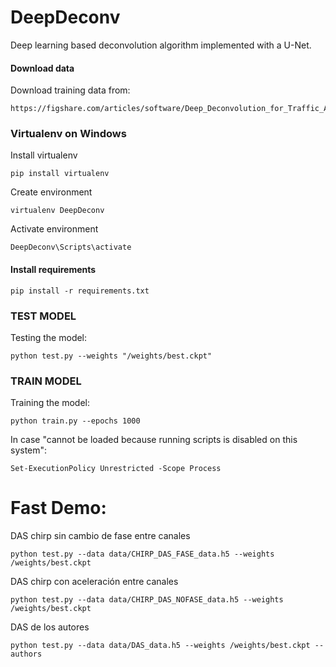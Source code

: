 # DeepDeconv

Deep learning based deconvolution algorithm implemented with a U-Net.

#### Download data
Download training data from:
```
https://figshare.com/articles/software/Deep_Deconvolution_for_Traffic_Analysis_with_Distributed_Acoustic_Sensing_Data/16653163
```

### Virtualenv on Windows

Install virtualenv
```
pip install virtualenv
```

Create environment
```
virtualenv DeepDeconv
```
Activate environment
```
DeepDeconv\Scripts\activate
```

#### Install requirements
```
pip install -r requirements.txt
```
### TEST MODEL
Testing the model:
```
python test.py --weights "/weights/best.ckpt"
```

### TRAIN MODEL
Training the model:
```
python train.py --epochs 1000
```

In case "cannot be loaded because running scripts is disabled on this system":
```
Set-ExecutionPolicy Unrestricted -Scope Process
```



# Fast Demo:

DAS chirp sin cambio de fase entre canales
```
python test.py --data data/CHIRP_DAS_FASE_data.h5 --weights /weights/best.ckpt
```
DAS chirp con aceleración entre canales
```
python test.py --data data/CHIRP_DAS_NOFASE_data.h5 --weights /weights/best.ckpt
```
DAS de los autores
```
python test.py --data data/DAS_data.h5 --weights /weights/best.ckpt --authors
```

